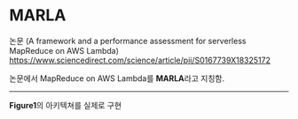 # MARLA
논문 (A framework and a performance assessment for serverless MapReduce on AWS Lambda)  https://www.sciencedirect.com/science/article/pii/S0167739X18325172

논문에서 MapReduce on AWS Lambda를 <b>MARLA</b>라고 지칭함.<hr/>
<b>Figure1</b>의 아키텍쳐를 실제로 구현
